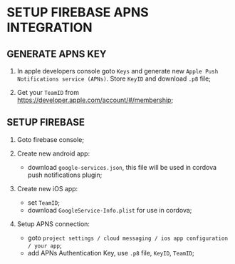 # SETUP FIREBASE APNS INTEGRATION

## GENERATE APNS KEY

1. In apple developers console goto `Keys` and generate new `Apple Push Notifications service (APNs)`.
   Store `KeyID` and download `.p8` file;

2. Get your `TeamID` from https://developer.apple.com/account/#/membership;

## SETUP FIREBASE

1. Goto firebase console;

2. Create new android app:

    - download `google-services.json`, this file will be used in cordova push notifications plugin;

3. Create new iOS app:

    - set `TeamID`;
    - download `GoogleService-Info.plist` for use in cordova;

4. Setup APNS connection:
    - goto `project settings / cloud messaging / ios app configuration / your app`;
    - add APNs Authentication Key, use `.p8` file, `KeyID`, `TeamID`;
